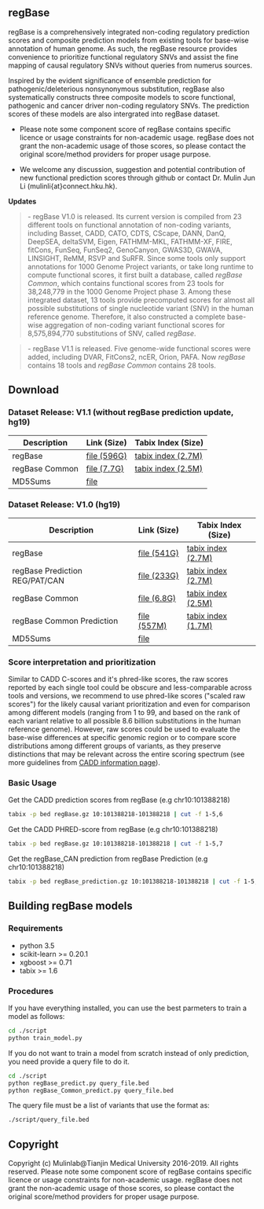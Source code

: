 ## regBase
   regBase is a comprehensively integrated non-coding regulatory prediction scores and composite prediction models from existing tools for base-wise annotation of human genome. As such, the regBase resource provides convenience to prioritize functional regulatory SNVs and assist the fine mapping of causal regulatory SNVs without queries from numerus sources. 
   
   Inspired by the evident significance of ensemble prediction for pathogenic/deleterious nonsynonymous substitution, regBase also systematically constructs three composite models to score functional, pathogenic and cancer driver non-coding regulatory SNVs. The prediction scores of these models are also intergrated into regBase dataset.
   
   - Please note some component score of regBase contains specific licence or usage constraints for non-academic usage. regBase does not grant the non-academic usage of those scores, so please contact the original score/method providers for proper usage purpose.  
 
   - We welcome any discussion, suggestion and potential contribution of new functional prediction scores through github or contact Dr. Mulin Jun Li (mulinli{at}connect.hku.hk). 

**Updates**
<blockquote>
   - regBase V1.0 is released. Its current version is compiled from 23 different tools on functional annotation of non-coding variants, including Basset, CADD, CATO, CDTS, CScape, DANN, DanQ, DeepSEA, deltaSVM, Eigen, FATHMM-MKL, FATHMM-XF, FIRE, fitCons, FunSeq, FunSeq2, GenoCanyon, GWAS3D, GWAVA, LINSIGHT, ReMM, RSVP and SuRFR. Since some tools only support annotations for 1000 Genome Project variants, or take long runtime to compute functional scores, it first built a database, called <i>regBase Common</i>, which contains functional scores from 23 tools for 38,248,779 in the 1000 Genome Project phase 3. Among these integrated dataset, 13 tools provide precomputed scores for almost all possible substitutions of single nucleotide variant (SNV) in the human reference genome. Therefore, it also constructed a complete base-wise aggregation of non-coding variant functional scores for 8,575,894,770 substitutions of SNV, called <i>regBase</i>.
</blockquote>

<blockquote>
   - regBase V1.1 is released. Five genome-wide functional scores were added, including DVAR, FitCons2, ncER, Orion, PAFA. Now <i>regBase</i> contains 18 tools and <i>regBase Common</i> contains 28 tools.
</blockquote>

## Download
### Dataset Release: V1.1 (without regBase prediction update, hg19)

| Description         | Link (Size)                                                  | Tabix Index (Size)                                           |
| ------------------- | ------------------------------------------------------------ | ------------------------------------------------------------ |
| regBase             | [file (596G)](http://202.113.53.226/regbase/hg19/v1.1/regBase/regBase_v1.1.gz)      | [tabix index (2.7M)](http://202.113.53.226/regbase/hg19/v1.1/regBase/regBase_v1.1.gz.tbi) |
| regBase Common      | [file (7.7G)](http://202.113.53.226/regbase/hg19/v1.1/regBase_Common/regBase_Common_v1.1.gz) | [tabix index (2.5M)](http://202.113.53.226/regbase/hg19/v1.1/regBase_Common/regBase_Common_v1.1.gz.tbi) |
| MD5Sums             | [file](http://202.113.53.226/regbase/hg19/v1.1/MD5SUMs) |  |

### Dataset Release: V1.0 (hg19)

| Description         | Link (Size)                                                  | Tabix Index (Size)                                           |
| ------------------- | ------------------------------------------------------------ | ------------------------------------------------------------ |
| regBase             | [file (541G)](http://202.113.53.226/regbase/hg19/v1.0/regBase/regBase.gz)      | [tabix index (2.7M)](http://202.113.53.226/regbase/hg19/v1.0/regBase/regBase.gz.tbi) |
| regBase Prediction REG/PAT/CAN | [file (233G)](http://202.113.53.226/regbase/hg19/v1.0/regBase/regBase_prediction.gz) | [tabix index (2.7M)](http://202.113.53.226/regbase/hg19/v1.0/regBase/regBase_prediction.gz.tbi) |
| regBase Common      | [file (6.8G)](http://202.113.53.226/regbase/hg19/v1.0/regBase_Common/regBase_Common.gz) | [tabix index (2.5M)](http://202.113.53.226/regbase/hg19/v1.0/regBase_Common/regBase_Common.gz.tbi) |
| regBase Common Prediction | [file (557M)](http://202.113.53.226/regbase/hg19/v1.0/regBase_Common/regBase_Common_prediction.gz) | [tabix index (1.7M)](http://202.113.53.226/regbase/hg19/v1.0/regBase_Common/regBase_Common_prediction.gz.tbi) |
| MD5Sums             | [file](http://202.113.53.226/regbase/hg19/v1.0/MD5SUMs) |  |

### Score interpretation and prioritization

Similar to CADD C-scores and it's phred-like scores, the raw scores reported by each single tool could be obscure and less-comparable across tools and versions, we recommend to use phred-like scores ("scaled raw scores") for the likely causal variant prioritization and even for comparison among different models (ranging from 1 to 99, and based on the rank of each variant relative to all possible 8.6 billion substitutions in the human reference genome). However, raw scores could be used to evaluate the base-wise differences at specific genomic region or to compare score distributions among different groups of variants, as they preserve distinctions that may be relevant across the entire scoring spectrum (see more guidelines from [CADD information page](https://cadd.gs.washington.edu/info)).

### Basic Usage

   Get the CADD prediction scores from regBase (e.g chr10:101388218)
   ```bash
   tabix -p bed regBase.gz 10:101388218-101388218 | cut -f 1-5,6
   ```
   Get the CADD PHRED-score from regBase (e.g chr10:101388218)
   ```bash
   tabix -p bed regBase.gz 10:101388218-101388218 | cut -f 1-5,7
   ```
   Get the regBase_CAN prediction from regBase Prediction (e.g chr10:101388218)
   ```bash
   tabix -p bed regBase_prediction.gz 10:101388218-101388218 | cut -f 1-5,8,9
   ```


## Building regBase models
### Requirements
- python 3.5
- scikit-learn >= 0.20.1
- xgboost >= 0.71
- tabix >= 1.6

### Procedures
If you have everything installed, you can use the best parmeters to train a model as follows:
   ```bash
   cd ./script
   python train_model.py
   ```
If you do not want to train a model from scratch instead of only prediction, you need provide a query file to do it.
   ```bash
   cd ./script
   python regBase_predict.py query_file.bed
   python regBase_Common_predict.py query_file.bed
   ```
The query file must be a list of variants that use the format as:
   ```bash
   ./script/query_file.bed
   ```

## Copyright
Copyright (c) Mulinlab@Tianjin Medical University 2016-2019. All rights reserved.
Please note some component score of regBase contains specific licence or usage constraints for non-academic usage. regBase does not grant the non-academic usage of those scores, so please contact the original score/method providers for proper usage purpose.
